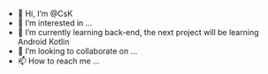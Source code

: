 - 👋 Hi, I’m @CsK
- 👀 I’m interested in ...
- 🌱 I’m currently learning back-end, the next project will be learning Android Kotlin
- 💞️ I’m looking to collaborate on ...
- 📫 How to reach me ...

<!---
CsK94/CsK94 is a ✨ special ✨ repository because its `README.md` (this file) appears on your GitHub profile.
You can click the Preview link to take a look at your changes.
--->
